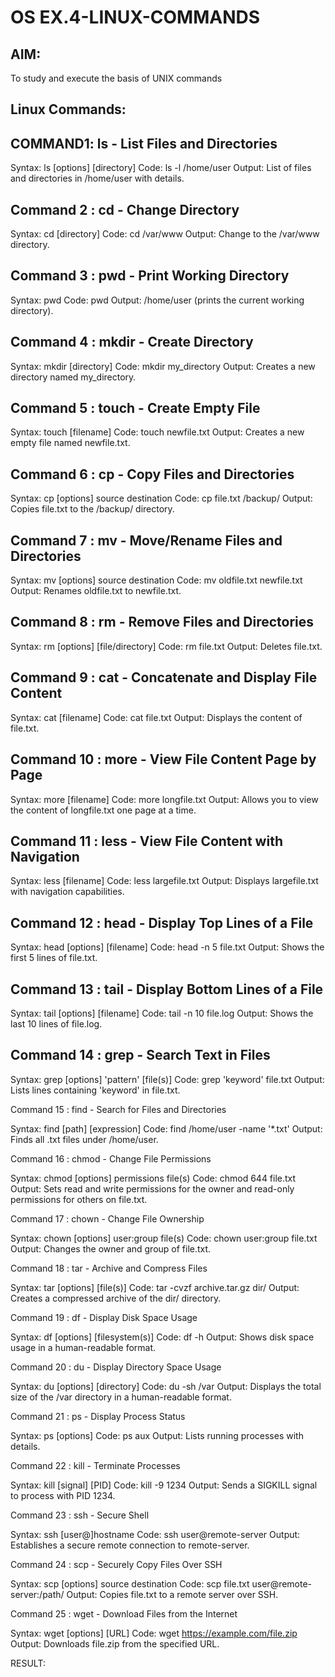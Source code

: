 # OS EX.4-LINUX-COMMANDS

## AIM:
To study and execute the basis of UNIX commands
## Linux Commands:
## COMMAND1: ls - List Files and Directories

Syntax: 
	ls [options] [directory]
Code: 
	ls -l /home/user
Output: 
	List of files and directories in /home/user with details.
 
    
## Command 2 : cd - Change Directory


Syntax: 
	cd [directory]
Code: 
	cd /var/www
Output: 
	Change to the /var/www directory.
 

## Command 3 : pwd - Print Working Directory

Syntax: 
	pwd
Code: 
	pwd
Output: 
	/home/user (prints the current working directory).
 
## Command 4 : mkdir - Create Directory


Syntax: 
	mkdir [directory]
Code: 
	mkdir my_directory
Output:	
	Creates a new directory named my_directory.
 
## Command 5 : touch - Create Empty File


Syntax: 
	touch [filename]
Code: 
	touch newfile.txt
Output: 
	Creates a new empty file named newfile.txt.


## Command 6 : cp - Copy Files and Directories


Syntax: 
	cp [options] source destination
Code: 
	cp file.txt /backup/
Output: 
	Copies file.txt to the /backup/ directory.


## Command 7 : mv - Move/Rename Files and Directories
 
Syntax: 
	mv [options] source destination
Code: 
	mv oldfile.txt newfile.txt
Output: 
	Renames oldfile.txt to newfile.txt.
 
## Command 8 : rm - Remove Files and Directories


Syntax: 
	rm [options] [file/directory]
Code: 
	rm file.txt
Output: 
	Deletes file.txt.


## Command 9 : cat - Concatenate and Display File Content


Syntax: 
	cat [filename]
Code: 
	cat file.txt
Output: 
	Displays the content of file.txt.


## Command 10 : more - View File Content Page by Page

Syntax: 
	more [filename]
Code: 
	more longfile.txt
Output: 
	Allows you to view the content of longfile.txt one page at a time.


## Command 11 : less - View File Content with Navigation


Syntax: 
	less [filename]
Code: 
	less largefile.txt
Output: 
	Displays largefile.txt with navigation capabilities.


## Command 12 : head - Display Top Lines of a File


Syntax: 
	head [options] [filename]
Code: 
	head -n 5 file.txt
Output: 
	Shows the first 5 lines of file.txt.


## Command 13 : tail - Display Bottom Lines of a File

Syntax: 
	tail [options] [filename]
Code: 
	tail -n 10 file.log
Output: 
	Shows the last 10 lines of file.log.


## Command 14 : grep - Search Text in Files

Syntax: 
	grep [options] 'pattern' [file(s)]
Code: 
	grep 'keyword' file.txt
Output: 
	Lists lines containing 'keyword' in file.txt.

Command 15 : find - Search for Files and Directories

Syntax:
	find [path] [expression]
Code: 
	find /home/user -name '*.txt'
Output: 
	Finds all .txt files under /home/user.

Command 16 : chmod - Change File Permissions

Syntax: 
	chmod [options] permissions file(s)
Code: 
	chmod 644 file.txt
Output: 
	Sets read and write permissions for the owner and read-only permissions for others on file.txt.

Command 17 : chown - Change File Ownership

Syntax: 
	chown [options] user:group file(s)
Code: 
	chown user:group file.txt
Output: 
	Changes the owner and group of file.txt.

Command 18 : tar - Archive and Compress Files

Syntax: 
	tar [options] [file(s)]
Code: 
	tar -cvzf archive.tar.gz dir/
Output: 
	Creates a compressed archive of the dir/ directory.

Command 19 : df - Display Disk Space Usage

Syntax: 
	df [options] [filesystem(s)]
Code: 
	df -h
Output: 
	Shows disk space usage in a human-readable format.

Command 20 : du - Display Directory Space Usage

Syntax: 
	du [options] [directory]
Code: 
	du -sh /var
Output: 
	Displays the total size of the /var directory in a human-readable format.

Command 21 : ps - Display Process Status

Syntax: 
	ps [options]
Code: 
	ps aux
Output: 
	Lists running processes with details.

Command 22 : kill - Terminate Processes

Syntax: 
	kill [signal] [PID]
Code: 
	kill -9 1234
Output: 
	Sends a SIGKILL signal to process with PID 1234.

Command 23 : ssh - Secure Shell

Syntax: 
	ssh [user@]hostname
Code: 
	ssh user@remote-server
Output: 
	Establishes a secure remote connection to remote-server.

Command 24 : scp - Securely Copy Files Over SSH

Syntax:
	scp [options] source destination
Code: 
	scp file.txt user@remote-server:/path/
Output: 
	Copies file.txt to a remote server over SSH.

Command 25 : wget - Download Files from the Internet

Syntax: 
	wget [options] [URL]
Code: 
	wget https://example.com/file.zip
Output: 
	Downloads file.zip from the specified URL.




RESULT:
